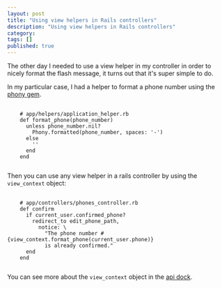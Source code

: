 ```yaml
---
layout: post
title: "Using view helpers in Rails controllers"
description: "Using view helpers in Rails controllers"
category: 
tags: []
published: true
---
```


The other day I needed to use a view helper in my controller in order to
nicely format the flash message, it turns out that it's super simple to
do.

In my particular case, I had a helper to format a phone number using the
[phony gem](https://github.com/floere/phony).

<pre>
  <code class='language-ruby'>
    # app/helpers/application_helper.rb
    def format_phone(phone_number)
      unless phone_number.nil?
        Phony.formatted(phone_number, spaces: '-')
      else
        ''
      end
    end
  </code>
</pre>


Then you can use any view helper in a rails controller by using the
`view_context` object:

<pre>
  <code class='language-ruby'>
    # app/controllers/phones_controller.rb
    def confirm
      if current_user.confirmed_phone?
        redirect_to edit_phone_path,
          notice: \
            "The phone number #{view_context.format_phone(current_user.phone)}
            is already confirmed."
      end
    end
  </code>
</pre>

You can see more about the `view_context` object in the [api dock](http://apidock.com/rails/AbstractController/Rendering/view_context).
